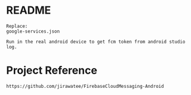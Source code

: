 # README
    Replace:
    google-services.json

    Run in the real android device to get fcm token from android studio log.

# Project Reference
    https://github.com/jirawatee/FirebaseCloudMessaging-Android